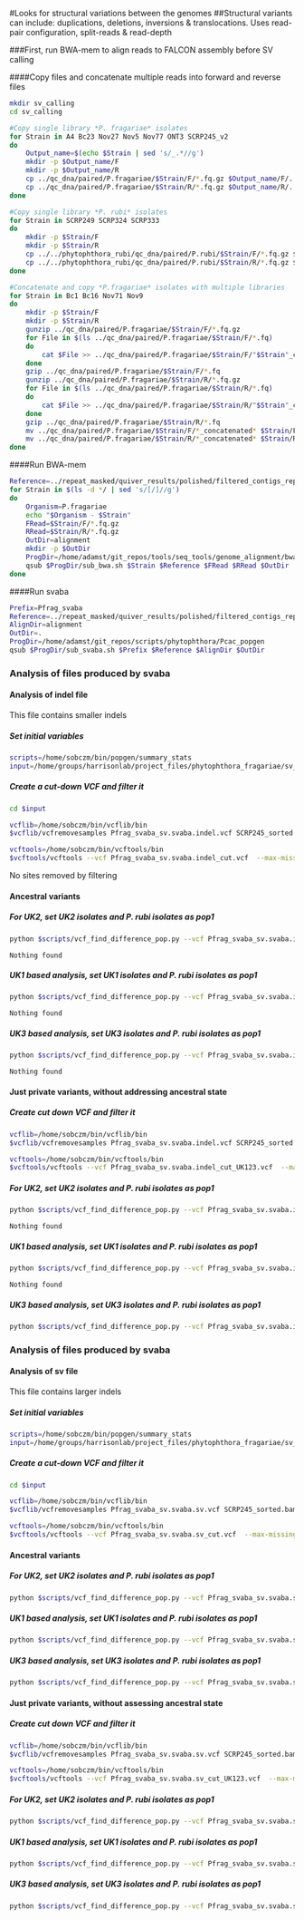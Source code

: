 #Looks for structural variations between the genomes
##Structural variants can include: duplications, deletions, inversions & translocations. Uses read-pair configuration, split-reads & read-depth

###First, run BWA-mem to align reads to FALCON assembly before SV calling

####Copy files and concatenate multiple reads into forward and reverse files

```bash
mkdir sv_calling
cd sv_calling

#Copy single library *P. fragariae* isolates
for Strain in A4 Bc23 Nov27 Nov5 Nov77 ONT3 SCRP245_v2
do
    Output_name=$(echo $Strain | sed 's/_.*//g')
    mkdir -p $Output_name/F
    mkdir -p $Output_name/R
    cp ../qc_dna/paired/P.fragariae/$Strain/F/*.fq.gz $Output_name/F/.
    cp ../qc_dna/paired/P.fragariae/$Strain/R/*.fq.gz $Output_name/R/.
done

#Copy single library *P. rubi* isolates
for Strain in SCRP249 SCRP324 SCRP333
do
    mkdir -p $Strain/F
    mkdir -p $Strain/R
    cp ../../phytophthora_rubi/qc_dna/paired/P.rubi/$Strain/F/*.fq.gz $Strain/F/.
    cp ../../phytophthora_rubi/qc_dna/paired/P.rubi/$Strain/R/*.fq.gz $Strain/R/.
done

#Concatenate and copy *P.fragariae* isolates with multiple libraries
for Strain in Bc1 Bc16 Nov71 Nov9
do
    mkdir -p $Strain/F
    mkdir -p $Strain/R
    gunzip ../qc_dna/paired/P.fragariae/$Strain/F/*.fq.gz
    for File in $(ls ../qc_dna/paired/P.fragariae/$Strain/F/*.fq)
    do
        cat $File >> ../qc_dna/paired/P.fragariae/$Strain/F/"$Strain"_concatenated_F.fq
    done
    gzip ../qc_dna/paired/P.fragariae/$Strain/F/*.fq
    gunzip ../qc_dna/paired/P.fragariae/$Strain/R/*.fq.gz
    for File in $(ls ../qc_dna/paired/P.fragariae/$Strain/R/*.fq)
    do
        cat $File >> ../qc_dna/paired/P.fragariae/$Strain/R/"$Strain"_concatenated_R.fq
    done
    gzip ../qc_dna/paired/P.fragariae/$Strain/R/*.fq
    mv ../qc_dna/paired/P.fragariae/$Strain/F/*_concatenated* $Strain/F/.
    mv ../qc_dna/paired/P.fragariae/$Strain/R/*_concatenated* $Strain/R/.
done
```

####Run BWA-mem

```bash
Reference=../repeat_masked/quiver_results/polished/filtered_contigs_repmask/polished_contigs_unmasked.fa
for Strain in $(ls -d */ | sed 's/[/]//g')
do
    Organism=P.fragariae
    echo "$Organism - $Strain"
    FRead=$Strain/F/*.fq.gz
    RRead=$Strain/R/*.fq.gz
    OutDir=alignment
    mkdir -p $OutDir
    ProgDir=/home/adamst/git_repos/tools/seq_tools/genome_alignment/bwa
    qsub $ProgDir/sub_bwa.sh $Strain $Reference $FRead $RRead $OutDir
done
```

####Run svaba

```bash
Prefix=Pfrag_svaba
Reference=../repeat_masked/quiver_results/polished/filtered_contigs_repmask/polished_contigs_unmasked.fa
AlignDir=alignment
OutDir=.
ProgDir=/home/adamst/git_repos/scripts/phytophthora/Pcac_popgen
qsub $ProgDir/sub_svaba.sh $Prefix $Reference $AlignDir $OutDir
```

### Analysis of files produced by svaba

#### Analysis of indel file

This file contains smaller indels

##### Set initial variables

```bash
scripts=/home/sobczm/bin/popgen/summary_stats
input=/home/groups/harrisonlab/project_files/phytophthora_fragariae/sv_calling
```

##### Create a cut-down VCF and filter it

```bash
cd $input

vcflib=/home/sobczm/bin/vcflib/bin
$vcflib/vcfremovesamples Pfrag_svaba_sv.svaba.indel.vcf SCRP245_sorted.bam ONT3_sorted.bam Nov77_sorted.bam Bc23_sorted.bam > Pfrag_svaba_sv.svaba.indel_cut.vcf

vcftools=/home/sobczm/bin/vcftools/bin
$vcftools/vcftools --vcf Pfrag_svaba_sv.svaba.indel_cut.vcf  --max-missing 0.95 --recode --out Pfrag_svaba_sv.svaba.indel_cut_filtered
```

No sites removed by filtering

#### Ancestral variants

##### For UK2, set UK2 isolates and P. rubi isolates as pop1

```bash
python $scripts/vcf_find_difference_pop.py --vcf Pfrag_svaba_sv.svaba.indel_cut_filtered.recode.vcf --out Pfrag_svaba_sv.svaba.indel_cut_filtered_fixed_UK2.vcf --ply 2 --pop1 Bc16,,A4,,SCRP249,,SCRP324,,SCRP333 --pop2 Nov5,,Bc1,,Nov9,,Nov27,,Nov71 --thr 0.95
```

```
Nothing found
```

##### UK1 based analysis, set UK1 isolates and P. rubi isolates as pop1

```bash
python $scripts/vcf_find_difference_pop.py --vcf Pfrag_svaba_sv.svaba.indel_cut_filtered.recode.vcf --out Pfrag_svaba_sv.svaba.indel_cut_filtered_fixed_UK1.vcf --ply 2 --pop1 Bc1,,Nov5,,SCRP249,,SCRP324,,SCRP333 --pop2 A4,,Bc16,,Nov9,,Nov27,,Nov71 --thr 0.95
```

```
Nothing found
```

##### UK3 based analysis, set UK3 isolates and P. rubi isolates as pop1

```bash
python $scripts/vcf_find_difference_pop.py --vcf Pfrag_svaba_sv.svaba.indel_cut_filtered.recode.vcf --out Pfrag_svaba_sv.svaba.indel_cut_filtered_fixed_UK3.vcf --ply 2 --pop1 Nov9,,Nov27,,Nov71,,SCRP249,,SCRP324,,SCRP333 --pop2 A4,,Bc16,,Nov5,,Bc1 --thr 0.95
```

```
Nothing found
```

#### Just private variants, without addressing ancestral state

##### Create cut down VCF and filter it

```bash
vcflib=/home/sobczm/bin/vcflib/bin
$vcflib/vcfremovesamples Pfrag_svaba_sv.svaba.indel.vcf SCRP245_sorted.bam ONT3_sorted.bam Nov77_sorted.bam Bc23_sorted.bam SCRP249_sorted.bam SCRP324_sorted.bam SCRP333_sorted.bam > Pfrag_svaba_sv.svaba.indel_cut_UK123.vcf

vcftools=/home/sobczm/bin/vcftools/bin
$vcftools/vcftools --vcf Pfrag_svaba_sv.svaba.indel_cut_UK123.vcf  --max-missing 0.95 --recode --out Pfrag_svaba_sv.svaba.indel_cut_UK123_filtered
```

##### For UK2, set UK2 isolates and P. rubi isolates as pop1

```bash
python $scripts/vcf_find_difference_pop.py --vcf Pfrag_svaba_sv.svaba.indel_cut_UK123_filtered.recode.vcf --out Pfrag_svaba_sv.svaba.indel_cut_filtered_fixed_UK2.vcf --ply 2 --pop1 Bc16,,A4 --pop2 Nov5,,Bc1,,Nov9,,Nov27,,Nov71 --thr 0.95
```

```
Nothing found
```

##### UK1 based analysis, set UK1 isolates and P. rubi isolates as pop1

```bash
python $scripts/vcf_find_difference_pop.py --vcf Pfrag_svaba_sv.svaba.indel_cut_UK123_filtered.recode.vcf --out Pfrag_svaba_sv.svaba.indel_cut_filtered_fixed_UK1.vcf --ply 2 --pop1 Bc1,,Nov5 --pop2 A4,,Bc16,,Nov9,,Nov27,,Nov71 --thr 0.95
```

```
Nothing found
```

##### UK3 based analysis, set UK3 isolates and P. rubi isolates as pop1

```bash
python $scripts/vcf_find_difference_pop.py --vcf Pfrag_svaba_sv.svaba.indel_cut_UK123_filtered.recode.vcf --out Pfrag_svaba_sv.svaba.indel_cut_filtered_fixed_UK3.vcf --ply 2 --pop1 Nov9,,Nov27,,Nov71 --pop2 A4,,Bc16,,Nov5,,Bc1 --thr 0.95
```

### Analysis of files produced by svaba

#### Analysis of sv file

This file contains larger indels

##### Set initial variables

```bash
scripts=/home/sobczm/bin/popgen/summary_stats
input=/home/groups/harrisonlab/project_files/phytophthora_fragariae/sv_calling
```

##### Create a cut-down VCF and filter it

```bash
cd $input

vcflib=/home/sobczm/bin/vcflib/bin
$vcflib/vcfremovesamples Pfrag_svaba_sv.svaba.sv.vcf SCRP245_sorted.bam ONT3_sorted.bam Nov77_sorted.bam Bc23_sorted.bam > Pfrag_svaba_sv.svaba.sv_cut.vcf

vcftools=/home/sobczm/bin/vcftools/bin
$vcftools/vcftools --vcf Pfrag_svaba_sv.svaba.sv_cut.vcf  --max-missing 0.95 --recode --out Pfrag_svaba_sv.svaba.sv_cut_filtered
```

#### Ancestral variants

##### For UK2, set UK2 isolates and P. rubi isolates as pop1

```bash
python $scripts/vcf_find_difference_pop.py --vcf Pfrag_svaba_sv.svaba.sv_cut_filtered.vcf --out Pfrag_svaba_sv.svaba.sv_cut_filtered_fixed_UK2.vcf --ply 2 --pop1 Bc16,,A4,,SCRP249,,SCRP324,,SCRP333 --pop2 Nov5,,Bc1,,Nov9,,Nov27,,Nov71 --thr 0.95
```

##### UK1 based analysis, set UK1 isolates and P. rubi isolates as pop1

```bash
python $scripts/vcf_find_difference_pop.py --vcf Pfrag_svaba_sv.svaba.sv_cut_filtered.vcf --out Pfrag_svaba_sv.svaba.sv_cut_filtered_fixed_UK1.vcf --ply 2 --pop1 Bc1,,Nov5,,SCRP249,,SCRP324,,SCRP333 --pop2 A4,,Bc16,,Nov9,,Nov27,,Nov71 --thr 0.95
```

##### UK3 based analysis, set UK3 isolates and P. rubi isolates as pop1

```bash
python $scripts/vcf_find_difference_pop.py --vcf Pfrag_svaba_sv.svaba.sv_cut_filtered.vcf --out Pfrag_svaba_sv.svaba.sv_cut_filtered_fixed_UK3.vcf --ply 2 --pop1 Nov9,,Nov27,,Nov71,,SCRP249,,SCRP324,,SCRP333 --pop2 A4,,Bc16,,Nov5,,Bc1 --thr 0.95
```

#### Just private variants, without assessing ancestral state

##### Create cut down VCF and filter it

```bash
vcflib=/home/sobczm/bin/vcflib/bin
$vcflib/vcfremovesamples Pfrag_svaba_sv.svaba.sv.vcf SCRP245_sorted.bam ONT3_sorted.bam Nov77_sorted.bam Bc23_sorted.bam SCRP249_sorted.bam SCRP324_sorted.bam SCRP333_sorted.bam > Pfrag_svaba_sv.svaba.sv_cut_UK123.vcf

vcftools=/home/sobczm/bin/vcftools/bin
$vcftools/vcftools --vcf Pfrag_svaba_sv.svaba.sv_cut_UK123.vcf  --max-missing 0.95 --recode --out Pfrag_svaba_sv.svaba.sv_cut_UK123_filtered
```

##### For UK2, set UK2 isolates and P. rubi isolates as pop1

```bash
python $scripts/vcf_find_difference_pop.py --vcf Pfrag_svaba_sv.svaba.sv_cut_filtered.vcf --out Pfrag_svaba_sv.svaba.sv_cut_filtered_fixed_UK2.vcf --ply 2 --pop1 Bc16,,A4 --pop2 Nov5,,Bc1,,Nov9,,Nov27,,Nov71 --thr 0.95
```

##### UK1 based analysis, set UK1 isolates and P. rubi isolates as pop1

```bash
python $scripts/vcf_find_difference_pop.py --vcf Pfrag_svaba_sv.svaba.sv_cut_filtered.vcf --out Pfrag_svaba_sv.svaba.sv_cut_filtered_fixed_UK1.vcf --ply 2 --pop1 Bc1,,Nov5 --pop2 A4,,Bc16,,Nov9,,Nov27,,Nov71 --thr 0.95
```

##### UK3 based analysis, set UK3 isolates and P. rubi isolates as pop1

```bash
python $scripts/vcf_find_difference_pop.py --vcf Pfrag_svaba_sv.svaba.sv_cut_filtered.vcf --out Pfrag_svaba_sv.svaba.sv_cut_filtered_fixed_UK3.vcf --ply 2 --pop1 Nov9,,Nov27,,Nov71--pop2 A4,,Bc16,,Nov5,,Bc1 --thr 0.95
```
